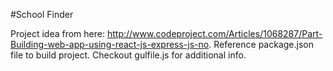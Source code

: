 #School Finder

Project idea from here: http://www.codeproject.com/Articles/1068287/Part-Building-web-app-using-react-js-express-js-no.
Reference package.json file to build project. Checkout gulfile.js for additional info.
